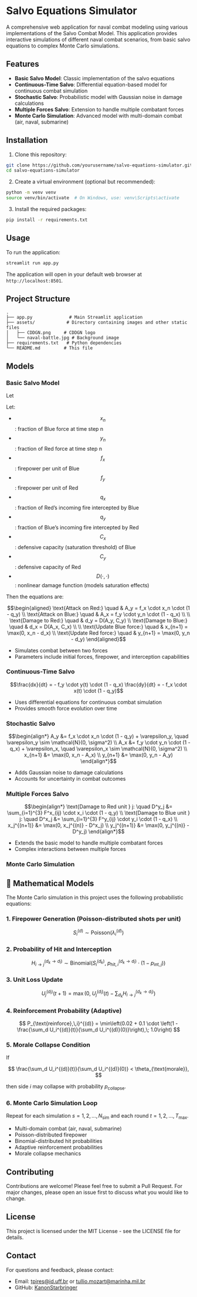 # Salvo Equations Simulator

A comprehensive web application for naval combat modeling using various implementations of the Salvo Combat Model. This application provides interactive simulations of different naval combat scenarios, from basic salvo equations to complex Monte Carlo simulations.

## Features

- **Basic Salvo Model**: Classic implementation of the salvo equations
- **Continuous-Time Salvo**: Differential equation-based model for continuous combat simulation
- **Stochastic Salvo**: Probabilistic model with Gaussian noise in damage calculations
- **Multiple Forces Salvo**: Extension to handle multiple combatant forces
- **Monte Carlo Simulation**: Advanced model with multi-domain combat (air, naval, submarine)

## Installation

1. Clone this repository:
```bash
git clone https://github.com/yourusername/salvo-equations-simulator.git
cd salvo-equations-simulator
```

2. Create a virtual environment (optional but recommended):
```bash
python -m venv venv
source venv/bin/activate  # On Windows, use: venv\Scripts\activate
```

3. Install the required packages:
```bash
pip install -r requirements.txt
```

## Usage

To run the application:

```bash
streamlit run app.py
```

The application will open in your default web browser at `http://localhost:8501`.

## Project Structure

```
.
├── app.py              # Main Streamlit application
├── assets/            # Directory containing images and other static files
│   ├── CDDGN.png     # CDDGN logo
│   └── naval-battle.jpg # Background image
├── requirements.txt   # Python dependencies
└── README.md         # This file
```

## Models

### Basic Salvo Model

Let

Let:
* $$x_n$$: fraction of Blue force at time step n
* $$y_n$$: fraction of Red force at time step n
* $$f_x$$: firepower per unit of Blue
* $$f_y$$: firepower per unit of Red
* $$q_x$$: fraction of Red’s incoming fire intercepted by Blue
* $$q_y$$: fraction of Blue’s incoming fire intercepted by Red
* $$C_x$$: defensive capacity (saturation threshold) of Blue
* $$C_y$$: defensive capacity of Red
* $$D(\cdot, \cdot)$$: nonlinear damage function (models saturation effects)

Then the equations are:

```math
\begin{aligned}
\text{Attack on Red:} \quad & A_y = f_x \cdot x_n \cdot (1 - q_y) \\
\text{Attack on Blue:} \quad & A_x = f_y \cdot y_n \cdot (1 - q_x) \\
\\
\text{Damage to Red:} \quad & d_y = D(A_y, C_y) \\
\text{Damage to Blue:} \quad & d_x = D(A_x, C_x) \\
\\
\text{Update Blue force:} \quad & x_{n+1} = \max(0, x_n - d_x) \\
\text{Update Red force:} \quad & y_{n+1} = \max(0, y_n - d_y)
\end{aligned}
```
 
- Simulates combat between two forces
- Parameters include initial forces, firepower, and interception capabilities

### Continuous-Time Salvo
```math
\frac{dx}{dt} = - f_y \cdot y(t) \cdot (1 - q_x)
\frac{dy}{dt} = - f_x \cdot x(t) \cdot (1 - q_y)
```

- Uses differential equations for continuous combat simulation
- Provides smooth force evolution over time

### Stochastic Salvo
```math
\begin{align*}
A_y &= f_x \cdot x_n \cdot (1 - q_y) + \varepsilon_y, \quad \varepsilon_y \sim \mathcal{N}(0, \sigma^2) \\
A_x &= f_y \cdot y_n \cdot (1 - q_x) + \varepsilon_x, \quad \varepsilon_x \sim \mathcal{N}(0, \sigma^2) \\
x_{n+1} &= \max(0, x_n - A_x) \\
y_{n+1} &= \max(0, y_n - A_y)
\end{align*}
```
- Adds Gaussian noise to damage calculations
- Accounts for uncertainty in combat outcomes

### Multiple Forces Salvo
```math
\begin{align*}
\text{Damage to Red unit } j: \quad D^y_j &= \sum_{i=1}^{3} F^x_{ij} \cdot x_i \cdot (1 - q_y) \\
\text{Damage to Blue unit } j: \quad D^x_j &= \sum_{i=1}^{3} F^y_{ij} \cdot y_i \cdot (1 - q_x) \\
x_j^{(n+1)} &= \max(0, x_j^{(n)} - D^x_j) \\
y_j^{(n+1)} &= \max(0, y_j^{(n)} - D^y_j)
\end{align*}
```
- Extends the basic model to handle multiple combatant forces
- Complex interactions between multiple forces

### Monte Carlo Simulation

## 📐 Mathematical Models

The Monte Carlo simulation in this project uses the following probabilistic equations:

### 1. Firepower Generation (Poisson-distributed shots per unit)
$$
S_i^{(d)} \sim \text{Poisson}(\lambda_i^{(d)})
$$

### 2. Probability of Hit and Interception
$$
H_{i \rightarrow j}^{(d_k \rightarrow d_l)} \sim \text{Binomial}\left(S_i^{(d_k)},\; p_{\text{hit},\,i}^{(d_k \rightarrow d_l)} \cdot (1 - p_{\text{int},\,j})\right)
$$

### 3. Unit Loss Update
$$
U_j^{(d_l)}(t+1) = \max\left(0,\; U_j^{(d_l)}(t) - \sum_{d_k} H_{i \rightarrow j}^{(d_k \rightarrow d_l)} \right)
$$

### 4. Reinforcement Probability (Adaptive)
$$
P_{\text{reinforce},\,i}^{(d)} = \min\left(0.02 + 0.1 \cdot \left(1 - \frac{\sum_d U_i^{(d)}(t)}{\sum_d U_i^{(d)}(0)}\right),\; 1.0\right)
$$

### 5. Morale Collapse Condition
If

$$
\frac{\sum_d U_i^{(d)}(t)}{\sum_d U_i^{(d)}(0)} < \theta_{\text{morale}},
$$

then side $i$ may collapse with probability $p_{\text{collapse}}$.

### 6. Monte Carlo Simulation Loop
Repeat for each simulation $s = 1, 2, \dots, N_{\text{sim}}$ and each round $t = 1, 2, \dots, T_{\text{max}}$.

- Multi-domain combat (air, naval, submarine)
- Poisson-distributed firepower
- Binomial-distributed hit probabilities
- Adaptive reinforcement probabilities
- Morale collapse mechanics

## Contributing

Contributions are welcome! Please feel free to submit a Pull Request. For major changes, please open an issue first to discuss what you would like to change.

## License

This project is licensed under the MIT License - see the LICENSE file for details.

## Contact

For questions and feedback, please contact:
- Email: tpires@id.uff.br or tullio.mozart@marinha.mil.br
- GitHub: [KanonStarbringer](https://github.com/KanonStarbringer) 
